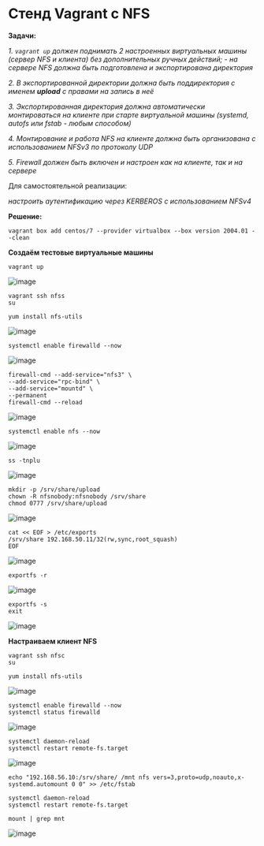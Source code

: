 # Стенд Vagrant с NFS

**Задачи:**

  *1. `vagrant up` должен поднимать 2 настроенных виртуальных машины (сервер NFS и клиента) без дополнительных ручных действий; - на сервере NFS должна быть подготовлена и экспортирована директория*
  
  *2. В экспортированной директории должна быть поддиректория с именем __upload__ с правами на запись в неё*
  
  *3. Экспортированная директория должна автоматически монтироваться на клиенте при старте виртуальной машины (systemd, autofs или fstab -  любым способом)*
  
  *4. Монтирование и работа NFS на клиенте должна быть организована с использованием NFSv3 по протоколу UDP*
  
  *5. Firewall должен быть включен и настроен как на клиенте, так и на сервере*
 
 Для самостоятельной реализации: 
 
 *настроить аутентификацию через KERBEROS с использованием NFSv4*

**Решение:**

```
vagrant box add centos/7 --provider virtualbox --box version 2004.01 --clean
```

**Создаём тестовые виртуальные машины**

```
vagrant up
```

![image](https://github.com/lettache/Otus-Administrator-Linux-Pro-Kryuchkov_VV/assets/84719218/35e1dbe6-c66f-4295-a34b-210d114913a1)

```
vagrant ssh nfss
su
```

```
yum install nfs-utils 
```

![image](https://github.com/lettache/Otus-Administrator-Linux-Pro-Kryuchkov_VV/assets/84719218/7bf35215-d899-471c-855c-bad2cffc074f)

```
systemctl enable firewalld --now
```

![image](https://github.com/lettache/Otus-Administrator-Linux-Pro-Kryuchkov_VV/assets/84719218/181abe01-ab37-499c-9b7d-2c90e9cf6334)

```
firewall-cmd --add-service="nfs3" \
--add-service="rpc-bind" \
--add-service="mountd" \
--permanent 
firewall-cmd --reload
```

![image](https://github.com/lettache/Otus-Administrator-Linux-Pro-Kryuchkov_VV/assets/84719218/3f364e0f-e296-45e3-b502-e346e537eb74)

```
systemctl enable nfs --now
```

![image](https://github.com/lettache/Otus-Administrator-Linux-Pro-Kryuchkov_VV/assets/84719218/b86481e2-1b52-4844-8858-506a612e0edb)

```
ss -tnplu
```

![image](https://github.com/lettache/Otus-Administrator-Linux-Pro-Kryuchkov_VV/assets/84719218/d268ea92-70fa-4780-b11a-3ab203dc4742)

```
mkdir -p /srv/share/upload 
chown -R nfsnobody:nfsnobody /srv/share 
chmod 0777 /srv/share/upload
```

![image](https://github.com/lettache/Otus-Administrator-Linux-Pro-Kryuchkov_VV/assets/84719218/d5891415-4402-4b97-8f86-69264ef6d37e)

```
cat << EOF > /etc/exports 
/srv/share 192.168.50.11/32(rw,sync,root_squash) 
EOF
```

![image](https://github.com/lettache/Otus-Administrator-Linux-Pro-Kryuchkov_VV/assets/84719218/57a7b47d-d35d-4144-9be3-e0f82c82d92a)

```
exportfs -r
```

![image](https://github.com/lettache/Otus-Administrator-Linux-Pro-Kryuchkov_VV/assets/84719218/54cbf422-1d4c-48de-9853-b22ea3fd25a4)

```
exportfs -s
exit
```

![image](https://github.com/lettache/Otus-Administrator-Linux-Pro-Kryuchkov_VV/assets/84719218/8d3df634-d94f-438b-8ffa-0f7456368d38)

**Настраиваем клиент NFS**

```
vagrant ssh nfsc
su
```
```
yum install nfs-utils 
```

![image](https://github.com/lettache/Otus-Administrator-Linux-Pro-Kryuchkov_VV/assets/84719218/bce46ccd-f88b-4e86-812c-ea200fc6f26a)

```
systemctl enable firewalld --now 
systemctl status firewalld 
```

![image](https://github.com/lettache/Otus-Administrator-Linux-Pro-Kryuchkov_VV/assets/84719218/1d3c3af8-c9c2-4898-8a2f-ed897a78a4bb)

```
systemctl daemon-reload 
systemctl restart remote-fs.target
```

![image](https://github.com/lettache/Otus-Administrator-Linux-Pro-Kryuchkov_VV/assets/84719218/3976581d-ac01-4220-88d4-31f4556b9aeb)

```
echo "192.168.56.10:/srv/share/ /mnt nfs vers=3,proto=udp,noauto,x-systemd.automount 0 0" >> /etc/fstab
```

```
systemctl daemon-reload 
systemctl restart remote-fs.target
```

```
mount | grep mnt
```

![image](https://github.com/lettache/Otus-Administrator-Linux-Pro-Kryuchkov_VV/assets/84719218/a5228bd3-60a9-41cb-9b74-c9abd3db5ef7)


























